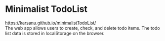 # Minimalist TodoList
https://karsanu.github.io/minimalistTodoList/ <br />
The web app allows users to create, check, and delete todo items. The todo list data is stored in localStorage on the browser. 

